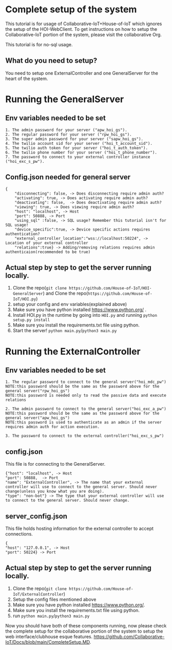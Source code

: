 # Complete setup of the system
This tutorial is for usage of Collaborative-IoT+House-of-IoT which ignores the setup of the HOI-WebClient. 
To get instructions on how to setup the Collaborative-IoT portion of the system, please visit the collaborative Org.

This tutorial is for no-sql usage.

## What do you need to setup?
You need to setup one ExternalController and one GeneralServer for the heart of the system.

# Running the GeneralServer

## Env variables needed to be set

```
1. The admin password for your server ("apw_hoi_gs").
2. The regular password for your server ("rpw_hoi_gs").
3. The super admin password for your server ("sapw_hoi_gs").
4. The twilio account sid for your server ("hoi_t_account_sid").
5. The twilio auth token for your server ("hoi_t_auth_token").
6. The twilio phone number for your server ("hoi_t_phone_number").
7. The password to connect to your external controller instance ("hoi_exc_s_pw").
```

## Config.json needed for general server

```
{
    "disconnecting": false, -> Does disconnecting require admin auth?
    "activating": true, -> Does activating require admin auth?
    "deactivating": false,  -> Does deactivating require admin auth?
    "viewing": true, -> Does viewing require admin auth?
    "host": "localhost", -> Host
    "port": 50888, -> Port
    "using_sql" :false, -> SQL usage? Remember this tutorial isn't for SQL usage!
    "device_specific":true, -> Device specific actions requires authentication?
    "external_controller_location":"wss://localhost:50224", -> Location of your external controller
    "relations":true} -> Adding/removing relations requires admin authenticaion(recommended to be true)
```

## Actual step by step to get the server running locally.
1. Clone the repo(`git clone https://github.com/House-of-IoT/HOI-GeneralServer`) and Clone the repo(`https://github.com/House-of-IoT/HOI.py`)
2. setup your config and env variables(explained above)
3. Make sure you have python installed https://www.python.org/ .
4. Install HOI.py in the runtime by going into `HOI.py` and running `python setup.py install`
5. Make sure you install the requirements.txt file using python.
6. Start the server! `python main.py`/`python3 main.py`


# Running the ExternalController

## Env variables needed to be set
```
1. The regular password to connect to the general server("hoi_mdc_pw")
NOTE:this password should be the same as the password above for the general server("rpw_hoi_gs")
NOTE:this password is needed only to read the passive data and execute relations

2. The admin password to connect to the general server("hoi_exc_a_pw")
NOTE:this password should be the same as the password above for the general server("apw_hoi_gs")
NOTE:this password is used to authenticate as an admin if the server requires admin auth for action execution.

3. The password to connect to the external controller("hoi_exc_s_pw")
```

## config.json
This file is for connecting to the GeneralServer.

```
{"host": "localhost", -> Host
"port": 50888,  -> Port
"name": "ExternalController", -> The name that your external controller will use to connect to the general server. Should never change(unless you know what you are doing). 
"type": "non-bot"} -> The type that your external controller will use to connect to the general server. Should never change.
```

## server_config.json
This file holds hosting information for the external controller to accept connections.
```
{
"host": "127.0.0.1", -> Host
"port": 50224} -> Port
```

## Actual step by step to get the server running locally.
1. Clone the repo(`git clone https://github.com/House-of-IoT/ExternalController`) 
2. Setup the config files mentioned above
3. Make sure you have python installed https://www.python.org/.
4. Make sure you install the requirements.txt file using python.
5. run `python main.py`/`python3 main.py`




Now you should have both of these components running, now please check the complete setup for the collaborative portion of the system to setup the web
interface/clubhouse esque features.
https://github.com/Collaborative-IoT/Docs/blob/main/CompleteSetup.MD.
